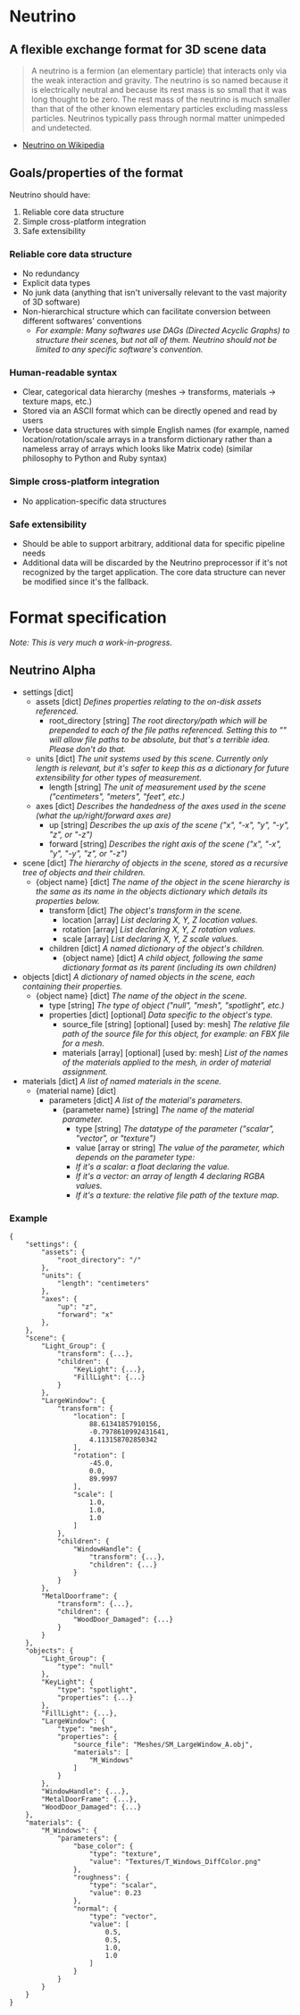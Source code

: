 # Neutrino
## A flexible exchange format for 3D scene data

> A neutrino is a fermion (an elementary particle) that interacts only via the weak interaction and gravity. The neutrino is so named because it is electrically neutral and because its rest mass is so small that it was long thought to be zero. The rest mass of the neutrino is much smaller than that of the other known elementary particles excluding massless particles. Neutrinos typically pass through normal matter unimpeded and undetected.
- [Neutrino on Wikipedia](https://en.wikipedia.org/wiki/Neutrino)

## Goals/properties of the format

Neutrino should have:

1. Reliable core data structure
3. Simple cross-platform integration
4. Safe extensibility

### Reliable core data structure

- No redundancy
- Explicit data types
- No junk data (anything that isn't universally relevant to the vast majority of 3D software)
- Non-hierarchical structure which can facilitate conversion between different softwares' conventions
    - *For example: Many softwares use DAGs (Directed Acyclic Graphs) to structure their scenes, but not all of them. Neutrino should not be limited to any specific software's convention.*

### Human-readable syntax

- Clear, categorical data hierarchy (meshes → transforms, materials → texture maps, etc.)
- Stored via an ASCII format which can be directly opened and read by users
- Verbose data structures with simple English names (for example, named location/rotation/scale arrays in a transform dictionary rather than a nameless array of arrays which looks like Matrix code) (similar philosophy to Python and Ruby syntax)

### Simple cross-platform integration

- No application-specific data structures

### Safe extensibility

- Should be able to support arbitrary, additional data for specific pipeline needs
- Additional data will be discarded by the Neutrino preprocessor if it's not recognized by the target application. The core data structure can never be modified since it's the fallback.

# Format specification
*Note: This is very much a work-in-progress.*

## Neutrino Alpha

- settings [dict]
    - assets [dict]
    *Defines properties relating to the on-disk assets referenced.*
        - root_directory [string]
        *The root directory/path which will be prepended to each of the file paths referenced. Setting this to "" will allow file paths to be absolute, but that's a terrible idea. Please don't do that.*
    - units [dict]
    *The unit systems used by this scene. Currently only length is relevant, but it's safer to keep this as a dictionary for future extensibility for other types of measurement.*
        - length [string]
        *The unit of measurement used by the scene ("centimeters", "meters", "feet", etc.)*
    - axes [dict]
    *Describes the handedness of the axes used in the scene (what the up/right/forward axes are)*
        - up [string]
        *Describes the up axis of the scene ("x", "-x", "y", "-y", "z", or "-z")*
        - forward [string]
        *Describes the right axis of the scene ("x", "-x", "y", "-y", "z", or "-z")*
- scene [dict]
*The hierarchy of objects in the scene, stored as a recursive tree of objects and their children.*
    - {object name} [dict]
    *The name of the object in the scene hierarchy is the same as its name in the objects dictionary which details its properties below.*
        - transform [dict]
        *The object's transform in the scene.*
            - location [array]
            *List declaring X, Y, Z location values.*
            - rotation [array]
            *List declaring X, Y, Z rotation values.*
            - scale [array]
            *List declaring X, Y, Z scale values.*
        - children [dict]
        *A named dictionary of the object's children.*
            - {object name} [dict]
            *A child object, following the same dictionary format as its parent (including its own children)*
- objects [dict]
*A dictionary of named objects in the scene, each containing their properties.*
    - {object name} [dict]
    *The name of the object in the scene.*
        - type [string]
        *The type of object ("null", "mesh", "spotlight", etc.)*
        - properties [dict] [optional]
        *Data specific to the object's type.*
            - source_file [string] [optional] [used by: mesh]
            *The relative file path of the source file for this object, for example: an FBX file for a mesh.*
            - materials [array] [optional] [used by: mesh]
            *List of the names of the materials applied to the mesh, in order of material assignment.*
- materials [dict]
*A list of named materials in the scene.*
    - {material name} [dict]
        - parameters [dict]
        *A list of the material's parameters.*
            - {parameter name} [string]
            *The name of the material parameter.*
                - type [string]
                *The datatype of the parameter ("scalar", "vector", or "texture")*
                - value [array or string]
                *The value of the parameter, which depends on the parameter type:*
                - *If it's a scalar: a float declaring the value.*
                - *If it's a vector: an array of length 4 declaring RGBA values.*
                - *If it's a texture: the relative file path of the texture map.*

### Example

```
{
	"settings": {
		"assets": {
			"root_directory": "/"
		},
		"units": {
			"length": "centimeters"
		},
		"axes": {
			"up": "z",
			"forward": "x"
		},
	},
	"scene": {
		"Light_Group": {
			"transform": {...},
			"children": {
				"KeyLight": {...},
				"FillLight": {...}
			}
		},
		"LargeWindow": {
			"transform": {
				"location": [
					88.61341857910156,
					-0.7978610992431641,
					4.113158702850342
				],
				"rotation": [
					-45.0,
					0.0,
					89.9997
				],
				"scale": [
					1.0,
					1.0,
					1.0
				]
			},
			"children": {
				"WindowHandle": {
					"transform": {...},
					"children": {...}
				}
			}
		},
		"MetalDoorframe": {
			"transform": {...},
			"children": {
				"WoodDoor_Damaged": {...}
			}
		}
	},
	"objects": {
		"Light_Group": {
			"type": "null"
		},
		"KeyLight": {
			"type": "spotlight",
			"properties": {...}
		},
		"FillLight": {...},
		"LargeWindow": {
			"type": "mesh",
			"properties": {
				"source_file": "Meshes/SM_LargeWindow_A.obj",
				"materials": [
					"M_Windows"
				]
			}
		},
		"WindowHandle": {...},
		"MetalDoorFrame": {...},
		"WoodDoor_Damaged": {...}
	},
	"materials": {
		"M_Windows": {
			"parameters": {
				"base_color": {
					"type": "texture",
					"value": "Textures/T_Windows_DiffColor.png"
				},
				"roughness": {
					"type": "scalar",
					"value": 0.23
				},
				"normal": {
					"type": "vector",
					"value": [
						0.5,
						0.5,
						1.0,
						1.0
					]
				}
			}
		}
	}
}
```
